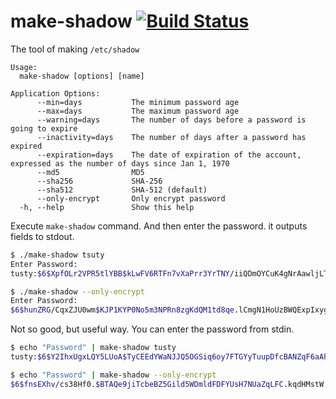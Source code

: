 # make-shadow [![Build Status](https://travis-ci.com/tsuty/make-shadow.svg?branch=master)](https://travis-ci.com/tsuty/make-shadow)

The tool of making `/etc/shadow`

```
Usage:
  make-shadow [options] [name]

Application Options:
      --min=days           The minimum password age
      --max=days           The maximum password age
      --warning=days       The number of days before a password is going to expire
      --inactivity=days    The number of days after a password has expired
      --expiration=days    The date of expiration of the account, expressed as the number of days since Jan 1, 1970
      --md5                MD5
      --sha256             SHA-256
      --sha512             SHA-512 (default)
      --only-encrypt       Only encrypt password
  -h, --help               Show this help
```

Execute `make-shadow` command. And then enter the password. it outputs fields to stdout.

```bash
$ ./make-shadow tsuty
Enter Password:
tusty:$6$XpfOLr2VPR5tlYBB$kLwFV6RTFn7vXaPrr3YrTNY/iiQDmOYCuK4gNrAawljLTNQOR2m549niokSnHoTbSA6ZZZFNa8DlaevwkXe7v1:17862::::::

$ ./make-shadow --only-encrypt
Enter Password:
$6$hunZRG/CqxZJU0wm$KJP1KYP0No5m3NPRn8zgKdQM1td8qe.lCmgN1HoUzBWQExpIxygJguRNQswjfxGW6UVs3PiyK4cbJnJspj/Jz0
```

Not so good, but useful way. You can enter the password from stdin.

```bash
$ echo "Password" | make-shadow tusty
tusty:$6$Y2IhxUgxLQY5LUoA$TyCEEdYWaNJJQ5OGSiq6oy7FTGYyTuupDfcBANZqF6aAkRvmUnXmLBlxNQtwNgwpVmq2QH.u21FS.fCBXa8G40:17862::::::

$ echo "Password" | make-shadow --only-encrypt
$6$fnsEXhv/cs38Hf0.$BTAQe9jiTcbeBZ5Gild5WDmldFDFYUsH7NUaZqLFC.kqdHMstW.3Ije6ddBhioqUMVLnhGxIOOYYFn2JfEaVP.
```
